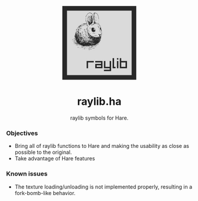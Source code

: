 <div align="center">
    <img width="200px" src="logo.jpg">
    <h1>raylib.ha</h1>
    <p>raylib symbols for Hare.</p>
</div>

### Objectives

- Bring all of raylib functions to Hare and making the usability as close as
possible to the original.
- Take advantage of Hare features

### Known issues
- The texture loading/unloading is not implemented properly, resulting in a fork-bomb-like behavior.
